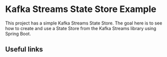 # Kafka Streams State Store Example

This project has a simple Kafka Streams State Store. The goal here is to see how to create and use a State Store from the Kafka Streams library using Spring Boot.

## Useful links